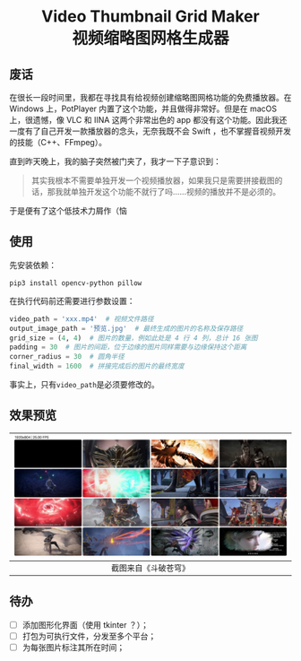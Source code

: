 <h1 align = "center">
Video Thumbnail Grid Maker<br />
视频缩略图网格生成器
</h1>

## 废话

在很长一段时间里，我都在寻找具有给视频创建缩略图网格功能的免费播放器。在 Windows 上，PotPlayer 内置了这个功能，并且做得非常好。但是在 macOS 上，很遗憾，像 VLC 和 IINA 这两个非常出色的 app 都没有这个功能。因此我还一度有了自己开发一款播放器的念头，无奈我既不会 Swift ，也不掌握音视频开发的技能（C++、FFmpeg）。

直到昨天晚上，我的脑子突然被门夹了，我才一下子意识到：

> 其实我根本不需要单独开发一个视频播放器，如果我只是需要拼接截图的话，那我就单独开发这个功能不就行了吗……视频的播放并不是必须的。

于是便有了这个低技术力屑作（恼

## 使用

先安装依赖：

```shell
pip3 install opencv-python pillow
```

在执行代码前还需要进行参数设置：

```python
video_path = 'xxx.mp4'  # 视频文件路径
output_image_path = '预览.jpg'  # 最终生成的图片的名称及保存路径
grid_size = (4, 4)  # 图片的数量，例如此处是 4 行 4 列，总计 16 张图
padding = 30  # 图片的间距，位于边缘的图片同样需要与边缘保持这个距离
corner_radius = 30  # 圆角半径
final_width = 1600  # 拼接完成后的图片的最终宽度
```

事实上，只有`video_path`是必须要修改的。

## 效果预览

| ![](preview.jpg) |
|:----------------:|
| 截图来自《斗破苍穹》 |  

## 待办

- [ ] 添加图形化界面（使用 tkinter ？）；
- [ ] 打包为可执行文件，分发至多个平台；
- [ ] 为每张图片标注其所在时间；